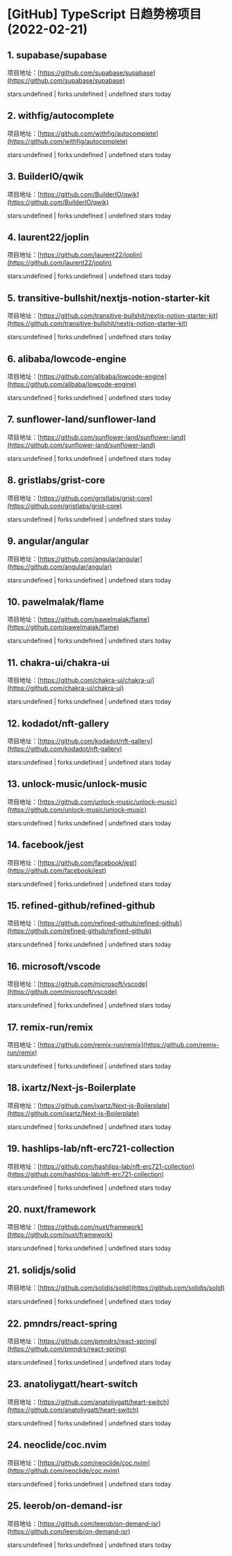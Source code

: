 # [GitHub] TypeScript 日趋势榜项目(2022-02-21)

## 1. supabase/supabase 

项目地址：[https://github.com/supabase/supabase](https://github.com/supabase/supabase)

stars:undefined | forks:undefined | undefined stars today 



## 2. withfig/autocomplete 

项目地址：[https://github.com/withfig/autocomplete](https://github.com/withfig/autocomplete)

stars:undefined | forks:undefined | undefined stars today 



## 3. BuilderIO/qwik 

项目地址：[https://github.com/BuilderIO/qwik](https://github.com/BuilderIO/qwik)

stars:undefined | forks:undefined | undefined stars today 



## 4. laurent22/joplin 

项目地址：[https://github.com/laurent22/joplin](https://github.com/laurent22/joplin)

stars:undefined | forks:undefined | undefined stars today 



## 5. transitive-bullshit/nextjs-notion-starter-kit 

项目地址：[https://github.com/transitive-bullshit/nextjs-notion-starter-kit](https://github.com/transitive-bullshit/nextjs-notion-starter-kit)

stars:undefined | forks:undefined | undefined stars today 



## 6. alibaba/lowcode-engine 

项目地址：[https://github.com/alibaba/lowcode-engine](https://github.com/alibaba/lowcode-engine)

stars:undefined | forks:undefined | undefined stars today 



## 7. sunflower-land/sunflower-land 

项目地址：[https://github.com/sunflower-land/sunflower-land](https://github.com/sunflower-land/sunflower-land)

stars:undefined | forks:undefined | undefined stars today 



## 8. gristlabs/grist-core 

项目地址：[https://github.com/gristlabs/grist-core](https://github.com/gristlabs/grist-core)

stars:undefined | forks:undefined | undefined stars today 



## 9. angular/angular 

项目地址：[https://github.com/angular/angular](https://github.com/angular/angular)

stars:undefined | forks:undefined | undefined stars today 



## 10. pawelmalak/flame 

项目地址：[https://github.com/pawelmalak/flame](https://github.com/pawelmalak/flame)

stars:undefined | forks:undefined | undefined stars today 



## 11. chakra-ui/chakra-ui 

项目地址：[https://github.com/chakra-ui/chakra-ui](https://github.com/chakra-ui/chakra-ui)

stars:undefined | forks:undefined | undefined stars today 



## 12. kodadot/nft-gallery 

项目地址：[https://github.com/kodadot/nft-gallery](https://github.com/kodadot/nft-gallery)

stars:undefined | forks:undefined | undefined stars today 



## 13. unlock-music/unlock-music 

项目地址：[https://github.com/unlock-music/unlock-music](https://github.com/unlock-music/unlock-music)

stars:undefined | forks:undefined | undefined stars today 



## 14. facebook/jest 

项目地址：[https://github.com/facebook/jest](https://github.com/facebook/jest)

stars:undefined | forks:undefined | undefined stars today 



## 15. refined-github/refined-github 

项目地址：[https://github.com/refined-github/refined-github](https://github.com/refined-github/refined-github)

stars:undefined | forks:undefined | undefined stars today 



## 16. microsoft/vscode 

项目地址：[https://github.com/microsoft/vscode](https://github.com/microsoft/vscode)

stars:undefined | forks:undefined | undefined stars today 



## 17. remix-run/remix 

项目地址：[https://github.com/remix-run/remix](https://github.com/remix-run/remix)

stars:undefined | forks:undefined | undefined stars today 



## 18. ixartz/Next-js-Boilerplate 

项目地址：[https://github.com/ixartz/Next-js-Boilerplate](https://github.com/ixartz/Next-js-Boilerplate)

stars:undefined | forks:undefined | undefined stars today 



## 19. hashlips-lab/nft-erc721-collection 

项目地址：[https://github.com/hashlips-lab/nft-erc721-collection](https://github.com/hashlips-lab/nft-erc721-collection)

stars:undefined | forks:undefined | undefined stars today 



## 20. nuxt/framework 

项目地址：[https://github.com/nuxt/framework](https://github.com/nuxt/framework)

stars:undefined | forks:undefined | undefined stars today 



## 21. solidjs/solid 

项目地址：[https://github.com/solidjs/solid](https://github.com/solidjs/solid)

stars:undefined | forks:undefined | undefined stars today 



## 22. pmndrs/react-spring 

项目地址：[https://github.com/pmndrs/react-spring](https://github.com/pmndrs/react-spring)

stars:undefined | forks:undefined | undefined stars today 



## 23. anatoliygatt/heart-switch 

项目地址：[https://github.com/anatoliygatt/heart-switch](https://github.com/anatoliygatt/heart-switch)

stars:undefined | forks:undefined | undefined stars today 



## 24. neoclide/coc.nvim 

项目地址：[https://github.com/neoclide/coc.nvim](https://github.com/neoclide/coc.nvim)

stars:undefined | forks:undefined | undefined stars today 



## 25. leerob/on-demand-isr 

项目地址：[https://github.com/leerob/on-demand-isr](https://github.com/leerob/on-demand-isr)

stars:undefined | forks:undefined | undefined stars today 



